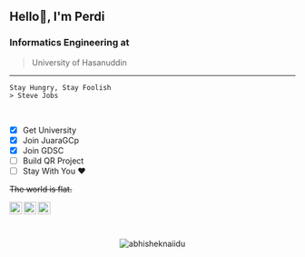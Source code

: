 
## Hello🙌, I'm Perdi
### Informatics Engineering at
> University of Hasanuddin
---

```
Stay Hungry, Stay Foolish
> Steve Jobs
```
</br>

- [x] Get University
- [x] Join JuaraGCp
- [x] Join GDSC
- [ ] Build QR Project
- [ ] Stay With You ♥️

~~The world is flat.~~

<a href="https://www.instagram.com/perdidev/">
  <img align="left" alt="PerdiDev's Instagram" width="22px" src="https://raw.githubusercontent.com/hussainweb/hussainweb/main/icons/instagram.png" />
</a>
<a href="https://twitter.com/malaikat___maut_">
  <img align="left" alt="PerdiDev | Twitter" width="22px" src="https://raw.githubusercontent.com/peterthehan/peterthehan/master/assets/twitter.svg" />
</a>
<a href="https://www.linkedin.com/in/perdidev/">
  <img align="left" alt="PerdiDev's LinkedIN" width="22px" src="https://raw.githubusercontent.com/peterthehan/peterthehan/master/assets/linkedin.svg" />
</a>

</br>
</br>
</br>

<p align="center"> <img src="https://github-readme-stats.vercel.app/api?username=abhisheknaiidu&show_icons=true&theme=radical" alt="abhisheknaiidu" />
